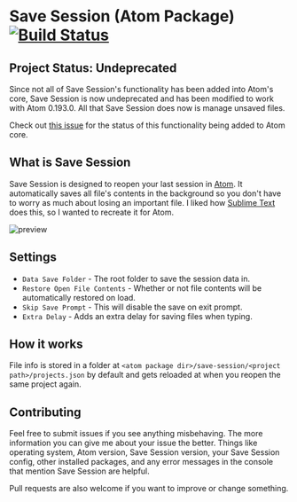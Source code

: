 # Save Session (Atom Package) [![Build Status](https://travis-ci.org/mpeterson2/save-session.svg?branch=master)](https://travis-ci.org/mpeterson2/save-session)

## Project Status: Undeprecated

Since not all of Save Session's functionality has been added into Atom's core,
Save Session is now undeprecated and has been modified to work with Atom 0.193.0.
All that Save Session does now is manage unsaved files.

Check out [this issue](https://github.com/atom/atom/issues/942)
for the status of this functionality being added to Atom core.

## What is Save Session

Save Session is designed to reopen your last session in [Atom](https://atom.io/).
It automatically saves all file's contents in the background so you don't have
to worry as much about losing an important file. I liked how
[Sublime Text](http://www.sublimetext.com/) does this, so I wanted to recreate
it for Atom.

![preview](https://raw.githubusercontent.com/mpeterson2/save-session/master/preview.gif)

## Settings

 - `Data Save Folder` - The root folder to save the session data in.
 - `Restore Open File Contents` - Whether or not file contents will be
 automatically restored on load.
 - `Skip Save Prompt` - This will disable the save on exit prompt.
 - `Extra Delay` - Adds an extra delay for saving files when typing.

## How it works

File info is stored in a folder at
`<atom package dir>/save-session/<project path>/projects.json` by default and
gets reloaded at when you reopen the same project again.

## Contributing

Feel free to submit issues if you see anything misbehaving. The more information
you can give me about your issue the better. Things like operating system, Atom
version, Save Session version, your Save Session config, other installed
packages, and any error messages in the console that mention Save Session are
helpful.

Pull requests are also welcome if you want to improve or change something.
